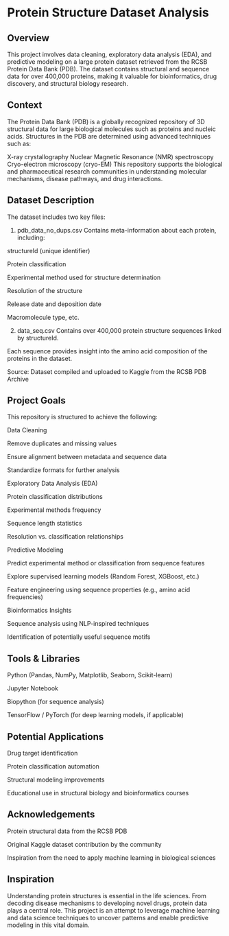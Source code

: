 # Protein Structure Dataset Analysis
## Overview

This project involves data cleaning, exploratory data analysis (EDA), and predictive modeling on a large protein dataset retrieved from the RCSB Protein Data Bank (PDB). The dataset contains structural and sequence data for over 400,000 proteins, making it valuable for bioinformatics, drug discovery, and structural biology research.

## Context
The Protein Data Bank (PDB) is a globally recognized repository of 3D structural data for large biological molecules such as proteins and nucleic acids. Structures in the PDB are determined using advanced techniques such as:

X-ray crystallography
Nuclear Magnetic Resonance (NMR) spectroscopy
Cryo-electron microscopy (cryo-EM)
This repository supports the biological and pharmaceutical research communities in understanding molecular mechanisms, disease pathways, and drug interactions.


## Dataset Description
The dataset includes two key files:

1. pdb_data_no_dups.csv
Contains meta-information about each protein, including:

structureId (unique identifier)

Protein classification

Experimental method used for structure determination

Resolution of the structure

Release date and deposition date

Macromolecule type, etc.

2. data_seq.csv
Contains over 400,000 protein structure sequences linked by structureId.

Each sequence provides insight into the amino acid composition of the proteins in the dataset.

 Source: Dataset compiled and uploaded to Kaggle from the RCSB PDB Archive

 ## Project Goals
This repository is structured to achieve the following:

Data Cleaning

Remove duplicates and missing values

Ensure alignment between metadata and sequence data

Standardize formats for further analysis

Exploratory Data Analysis (EDA)

Protein classification distributions

Experimental methods frequency

Sequence length statistics

Resolution vs. classification relationships

Predictive Modeling

Predict experimental method or classification from sequence features

Explore supervised learning models (Random Forest, XGBoost, etc.)

Feature engineering using sequence properties (e.g., amino acid frequencies)

Bioinformatics Insights

Sequence analysis using NLP-inspired techniques

Identification of potentially useful sequence motifs

## Tools & Libraries
Python (Pandas, NumPy, Matplotlib, Seaborn, Scikit-learn)

Jupyter Notebook

Biopython (for sequence analysis)

TensorFlow / PyTorch (for deep learning models, if applicable)

## Potential Applications
Drug target identification

Protein classification automation

Structural modeling improvements

Educational use in structural biology and bioinformatics courses

## Acknowledgements
Protein structural data from the RCSB PDB

Original Kaggle dataset contribution by the community

Inspiration from the need to apply machine learning in biological sciences

## Inspiration
Understanding protein structures is essential in the life sciences. From decoding disease mechanisms to developing novel drugs, protein data plays a central role. This project is an attempt to leverage machine learning and data science techniques to uncover patterns and enable predictive modeling in this vital domain.
